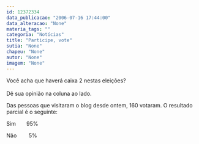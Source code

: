 ```yaml
---
id: 12372334
data_publicacao: "2006-07-16 17:44:00"
data_alteracao: "None"
materia_tags: ""
categoria: "Notícias"
title: "Participe, vote"
sutia: "None"
chapeu: "None"
autor: "None"
imagem: "None"
---
```

<p><P>Você acha que haverá caixa 2 nestas eleições?<BR><BR>Dê sua opinião na coluna ao lado. </P></p>
<p><P>Das pessoas que visitaram o blog desde ontem, 160 votaram. O resultado parcial é o seguinte:</P></p>
<p><P>Sim&nbsp;&nbsp;&nbsp;&nbsp;&nbsp;&nbsp; 95%</P></p>
<p><P>Não&nbsp;&nbsp;&nbsp;&nbsp;&nbsp;&nbsp;&nbsp;&nbsp;5%</P> </p>
